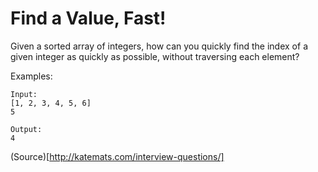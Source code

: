# Find a Value, Fast!

Given a sorted array of integers, how can you quickly find the index of a given integer as quickly as possible, without traversing each element?

Examples:
```
Input: 
[1, 2, 3, 4, 5, 6]
5

Output:
4
```

(Source)[http://katemats.com/interview-questions/]